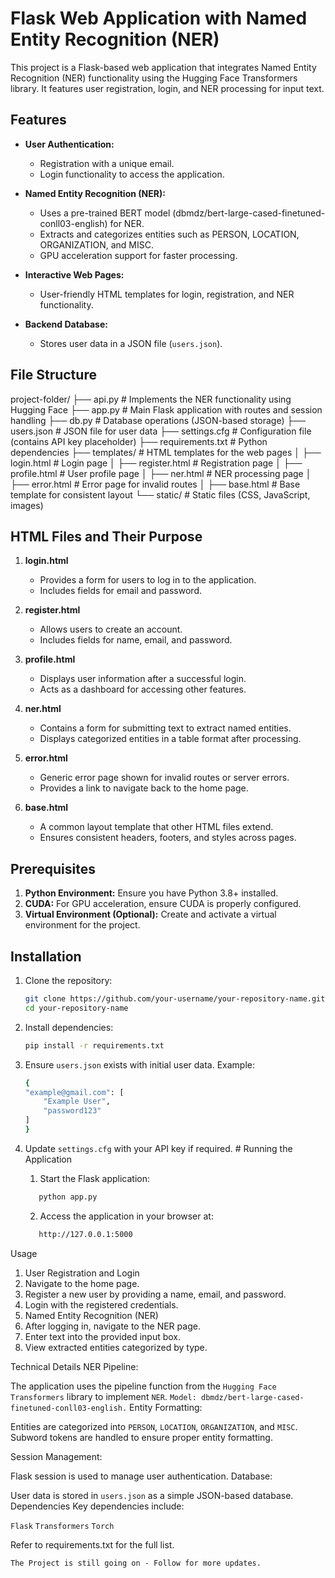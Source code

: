 # Flask Web Application with Named Entity Recognition (NER)

This project is a Flask-based web application that integrates Named Entity Recognition (NER) functionality using the Hugging Face Transformers library. It features user registration, login, and NER processing for input text.

## Features

- **User Authentication:**
  - Registration with a unique email.
  - Login functionality to access the application.

- **Named Entity Recognition (NER):**
  - Uses a pre-trained BERT model (dbmdz/bert-large-cased-finetuned-conll03-english) for NER.
  - Extracts and categorizes entities such as PERSON, LOCATION, ORGANIZATION, and MISC.
  - GPU acceleration support for faster processing.

- **Interactive Web Pages:**
  - User-friendly HTML templates for login, registration, and NER functionality.

- **Backend Database:**
  - Stores user data in a JSON file (`users.json`).

## File Structure

project-folder/ ├── api.py # Implements the NER functionality using Hugging Face ├── app.py # Main Flask application with routes and session handling ├── db.py # Database operations (JSON-based storage) ├── users.json # JSON file for user data ├── settings.cfg # Configuration file (contains API key placeholder) ├── requirements.txt # Python dependencies ├── templates/ # HTML templates for the web pages │ ├── login.html # Login page │ ├── register.html # Registration page │ ├── profile.html # User profile page │ ├── ner.html # NER processing page │ ├── error.html # Error page for invalid routes │ ├── base.html # Base template for consistent layout └── static/ # Static files (CSS, JavaScript, images)


## HTML Files and Their Purpose

1. **login.html**  
   - Provides a form for users to log in to the application.  
   - Includes fields for email and password.

2. **register.html**  
   - Allows users to create an account.  
   - Includes fields for name, email, and password.

3. **profile.html**  
   - Displays user information after a successful login.  
   - Acts as a dashboard for accessing other features.

4. **ner.html**  
   - Contains a form for submitting text to extract named entities.  
   - Displays categorized entities in a table format after processing.

5. **error.html**  
   - Generic error page shown for invalid routes or server errors.  
   - Provides a link to navigate back to the home page.

6. **base.html**  
   - A common layout template that other HTML files extend.  
   - Ensures consistent headers, footers, and styles across pages.

## Prerequisites

1. **Python Environment:** Ensure you have Python 3.8+ installed.
2. **CUDA:** For GPU acceleration, ensure CUDA is properly configured.
3. **Virtual Environment (Optional):** Create and activate a virtual environment for the project.

## Installation

1. Clone the repository:
   ```bash
   git clone https://github.com/your-username/your-repository-name.git
   cd your-repository-name
   ```

2. Install dependencies:
   ```bash
   pip install -r requirements.txt
   ```

3. Ensure `users.json` exists with initial user data. Example:
    ```bash
    {
    "example@gmail.com": [
        "Example User",
        "password123"
    ]
    }
    ```
4. Update `settings.cfg` with your API key if required.
       # Running the Application
    1. Start the Flask application:
    ```bash
       python app.py
    ```
    2. Access the application in your browser at:
    ```bash
       http://127.0.0.1:5000
    ```

Usage
1. User Registration and Login
2. Navigate to the home page.
3. Register a new user by providing a name, email, and password.
4. Login with the registered credentials.
5. Named Entity Recognition (NER)
6. After logging in, navigate to the NER page.
7. Enter text into the provided input box.
8. View extracted entities categorized by type.

Technical Details
NER Pipeline:

The application uses the pipeline function from the `Hugging Face Transformers` library to implement `NER`.
`Model: dbmdz/bert-large-cased-finetuned-conll03-english.`
Entity Formatting:

Entities are categorized into `PERSON`, `LOCATION`, `ORGANIZATION`, and `MISC`.
Subword tokens are handled to ensure proper entity formatting.

Session Management:

Flask session is used to manage user authentication.
Database:

User data is stored in `users.json` as a simple JSON-based database.
Dependencies
Key dependencies include:

`Flask`
`Transformers`
`Torch`

Refer to requirements.txt for the full list.

`The Project is still going on - Follow for more updates.`
       




